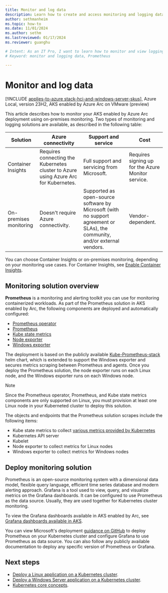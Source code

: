 ```yaml
---
title: Monitor and log data
description: Learn how to create and access monitoring and logging data for AKS enabled by Arc.
author: sethmanheim
ms.topic: how-to
ms.date: 11/01/2024
ms.author: sethm 
ms.lastreviewed: 01/17/2024
ms.reviewer: guanghu

# Intent: As an IT Pro, I want to learn how to monitor and view logging data for AKS.
# Keyword: monitor and logging data, Prometheus

---
```


# Monitor and log data

[!INCLUDE [applies-to-azure stack-hci-and-windows-server-skus](includes/aks-hci-applies-to-skus/aks-hybrid-applies-to-azure-stack-hci-windows-server-sku.md)], Azure Local, version 23H2, AKS enabled by Azure Arc on VMware (preview)

This article describes how to monitor your AKS enabled by Azure Arc deployment using on-premises monitoring. Two types of monitoring and logging solutions are available, as described in the following table:

|      Solution                    |      Azure connectivity                                                               |      Support and service                                                                                                               |      Cost                                                   |
|----------------------------------|---------------------------------------------------------------------------------------|----------------------------------------------------------------------------------------------------------------------------------------|-------------------------------------------------------------|
|     Container Insights         |     Requires connecting the Kubernetes cluster to Azure using Azure Arc for Kubernetes.    |     Full support and servicing from Microsoft.                                                                                       |     Requires signing up for the Azure Monitor service.    |
|     On-premises monitoring     |     Doesn't require Azure connectivity.                                             |     Supported as open-source software by Microsoft (with no support agreement or SLAs), the community, and/or external vendors.    |     Vendor-dependent.                                       |

You can choose Container Insights or on-premises monitoring, depending on your monitoring use cases. For Container Insights, see [Enable Container Insights](/azure/azure-monitor/containers/kubernetes-monitoring-enable).

## Monitoring solution overview

**Prometheus** is a monitoring and alerting toolkit you can use for monitoring containerized workloads. As part of the Prometheus solution in AKS enabled by Arc, the following components are deployed and automatically configured:

- [Prometheus operator](https://github.com/prometheus-operator/prometheus-operator)
- [Prometheus](https://github.com/prometheus/prometheus)
- [Kube state metrics](https://github.com/kubernetes/kube-state-metrics)
- [Node exporter](https://github.com/prometheus/node_exporter)
- [Windows exporter](https://github.com/prometheus-community/windows_exporter)

The deployment is based on the publicly available [Kube-Prometheus-stack](https://github.com/prometheus-community/helm-charts/tree/main/charts/kube-prometheus-stack) helm chart, which is extended to support the Windows exporter and secures metrics scraping between Prometheus and agents. Once you deploy the Prometheus solution, the node exporter runs on each Linux node, and the Windows exporter runs on each Windows node.

> [!NOTE]
> Since the Prometheus operator, Prometheus, and Kube state metrics components are only supported on Linux, you must provision at least one Linux node in your Kuberneted cluster to deploy this solution.

The objects and endpoints that the Prometheus solution scrapes include the following items:

- Kube state metrics to collect [various metrics provided by Kubernetes](https://github.com/kubernetes/kube-state-metrics/tree/master/docs#exposed-metrics) 
- Kubernetes API server
- Kubelet
- Node exporter to collect metrics for Linux nodes
- Windows exporter to collect metrics for Windows nodes

## Deploy monitoring solution

Prometheus is an open-source monitoring system with a dimensional data model, flexible query language, efficient time series database and modern alerting approach. Grafana is a tool used to view, query, and visualize metrics on the Grafana dashboards. It can be configured to use Prometheus as the data source. Usually, they are used together for Kubernetes cluster monitoring.

To view the Grafana dashboards available in AKS enabled by Arc, see [Grafana dashboards available in AKS](https://github.com/microsoft/AKS-HCI-Apps/blob/main/Monitoring/Grafana.md#grafana-dashboards-available-in-aks-hci).

You can view Microsoft's deployment [guidance on GitHub](https://github.com/microsoft/AKS-Arc-Apps/tree/main/Monitoring) to deploy Prometheus on your Kubernetes cluster and configure Grafana to use Prometheus as data source. You can also follow any publicly available documentation to deploy any specific version of Prometheus or Grafana.

## Next steps

- [Deploy a Linux application on a Kubernetes cluster](./deploy-linux-application.md).
- [Deploy a Windows Server application on a Kubernetes cluster](./deploy-windows-application.md).
- [Kubernetes core concepts](kubernetes-concepts.md).
